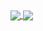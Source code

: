 <a href="https://github.com/Taiji-Kondo">
  <img align="center" src="https://github-readme-stats.vercel.app/api/?username=Taiji-Kondo&include_all_commits=true&count_private=true&show_icons=true&theme=dark" />
</a>
<a href="https://github.com/Taiji-Kondo">
  <img align="center" src="https://github-readme-stats.vercel.app/api/top-langs/?username=Taiji-Kondo&layout=compact&theme=dark" />
</a>
